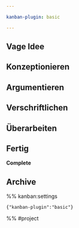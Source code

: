 ```yaml
---

kanban-plugin: basic

---
```


## Vage Idee



## Konzeptionieren



## Argumentieren



## Verschriftlichen



## Überarbeiten



## Fertig

**Complete**


## Archive





%% kanban:settings
```
{"kanban-plugin":"basic"}
```
%%
#project